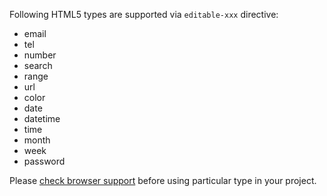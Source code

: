 Following HTML5 types are supported via `editable-xxx` directive:

* email
* tel
* number
* search
* range
* url
* color
* date
* datetime
* time
* month
* week
* password

Please [check browser support](http://caniuse.com/) before using particular type in your project.